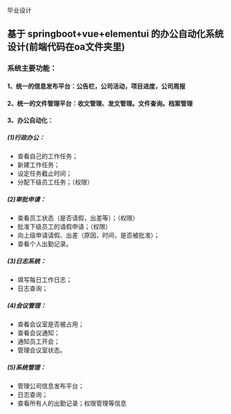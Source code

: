 毕业设计
## 基于 springboot+vue+elementui 的办公自动化系统设计(前端代码在oa文件夹里)

### 系统主要功能：
#### 1、统一的信息发布平台：公告栏，公司活动，项目进度，公司周报
#### 2、统一的文件管理平台：收文管理、发文管理。文件查询。档案管理
#### 3、办公自动化：
##### (1)行政办公：
+ 查看自己的工作任务；
+ 新建工作任务；
+ 设定任务截止时间；
+ 分配下级员工任务；（权限）
##### (2)审批申请：
+ 查看员工状态（是否请假，出差等）；（权限）
+ 批准下级员工的请假申请；（权限）
+ 向上级申请请假、出差（原因，时间，是否被批准）；
+ 查看个人出勤记录。
##### (3)日志系统：
+ 填写每日工作日志；
+ 日志查询；
##### (4)会议管理：
+ 查看会议室是否被占用；
+ 查看会议通知；
+ 通知员工开会；
+ 管理会议室状态。
##### (5)系统管理：
+ 管理公司信息发布平台；
+ 日志查询；
+ 查看所有人的出勤记录；权限管理等信息
